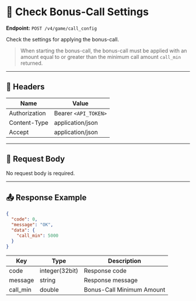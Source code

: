 # 🎯 Check Bonus-Call Settings

**Endpoint:** `POST /v4/game/call_config`  

Check the settings for applying the bonus-call.  
> When starting the bonus-call, the bonus-call must be applied with an amount equal to or greater than the minimum call amount `call_min` returned.

---

## 🔑 Headers

| Name          | Value                 |
|---------------|----------------------|
| Authorization | Bearer `<API_TOKEN>` |
| Content-Type  | application/json     |
| Accept        | application/json     |

---

## 📝 Request Body

No request body is required.

---

## 📤 Response Example

```json
{
  "code": 0,
  "message": "OK",
  "data": {
    "call_min": 5000
  }
}
````

| Key      | Type           | Description               |
| -------- | -------------- | ------------------------- |
| code     | integer(32bit) | Response code             |
| message  | string         | Response message          |
| call_min | double         | Bonus-Call Minimum Amount |
